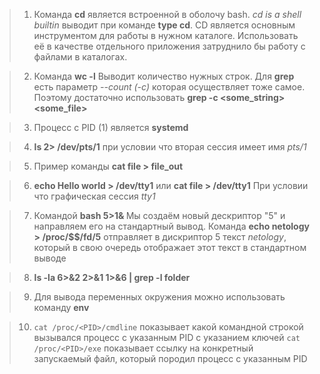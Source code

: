 

> 1. Команда <b>cd</b> является встроенной в оболочу bash. <i>cd is a shell builtin</i> выводит при команде <b>type cd</b>. CD является основным инструментом для работы в нужном каталоге. Использовать её в качестве отдельного приложения затруднило бы работу с файлами в каталогах.

> 2.  Команда <b>wc -l</b> Выводит количество нужных строк. Для <b>grep</b> есть параметр <i>--count (-c)</i> которая осуществляет тоже самое. Поэтому достаточно использовать <b>grep -с <some_string> <some_file></b>


> 3. Процесс с PID (1) является <b>systemd</b>

> 4. <b>ls 2> /dev/pts/1</b> при условии что вторая сессия имеет имя <i>pts/1</i>

> 5. Пример команды <b>cat file > file_out</b>

> 6. <b>echo Hello world > /dev/tty1</b> или <b>cat file > /dev/tty1</b> При условии что графическая сессия  <i>tty1</i>

> 7. Командой <b>bash 5>1& </b> Мы создаём новый дескриптор "5" и направляем его на стандартный вывод. Команда <b>echo netology > /proc/$$/fd/5</b> отправляет в дискриптор 5 текст <i>netology</i>, который в свою очередь отображает этот текст в стандартном выводе

> 8. <b>ls -la 6>&2 2>&1 1>&6 | grep -l folder</b>

> 9. Для вывода переменных окружения можно использовать команду <b>env</b>

> 10.   `cat /proc/<PID>/cmdline` показывает какой командной строкой вызывался процесс с указанным PID с указанием ключей
        `cat /proc/<PID>/exe` показывает ссылку на конкретный запускаемый файл, который породил процесс с указанным PID











<b></b>